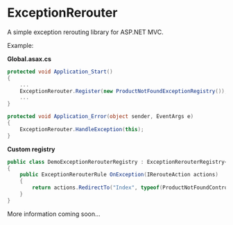 # ExceptionRerouter
A simple exception rerouting library for ASP.NET MVC.

Example:

**Global.asax.cs**
```csharp
protected void Application_Start()
{
    ...
    ExceptionRerouter.Register(new ProductNotFoundExceptionRegistry());
    ...
}

protected void Application_Error(object sender, EventArgs e)
{
    ExceptionRerouter.HandleException(this);
}
```

**Custom registry**
```csharp
public class DemoExceptionRerouterRegistry : ExceptionRerouterRegistry<ProductNotFoundException>
{
    public ExceptionRerouterRule OnException(IRerouteAction actions)
    {
        return actions.RedirectTo("Index", typeof(ProductNotFoundController)).WithStatusCode(HttpStatusCode.NotFound);
    }
}
```

More information coming soon...
